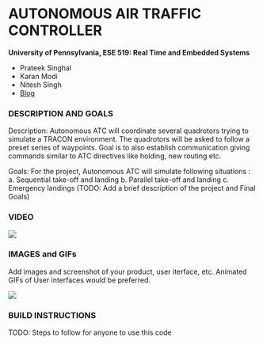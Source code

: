 AUTONOMOUS AIR TRAFFIC CONTROLLER
============

**University of Pennsylvania, ESE 519: Real Time and Embedded Systems**

* Prateek Singhal
* Karan Modi
* Nitesh Singh
* [Blog](https://devpost.com/software/autonomous-air-traffic-controller-pg62u5)

### DESCRIPTION AND GOALS

Description: Autonomous ATC will coordinate several quadrotors trying to simulate a TRACON environment. The quadrotors will be asked to follow a preset series of waypoints. Goal is to also establish communication giving commands similar to ATC directives like holding, new routing etc.

Goals: For the project, Autonomous ATC will simulate following situations :
a. Sequential take-off and landing
b. Parallel take-off and landing
c. Emergency landings
(TODO: Add a brief description of the project and Final Goals)

### VIDEO
[![](images/animated.gif)](https://www.youtube.com/playlist?list=PLuWLqb5ctXWFwknlIJluRaV9K4BDzSD1n)

### IMAGES and GIFs
Add images and screenshot of your product, user iterface, etc. Animated GIFs of User interfaces would be preferred.

![](images/animated.gif)

### BUILD INSTRUCTIONS
TODO: Steps to follow for anyone to use this code
